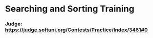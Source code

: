 # Searching and Sorting Training
### Judge: https://judge.softuni.org/Contests/Practice/Index/3461#0
